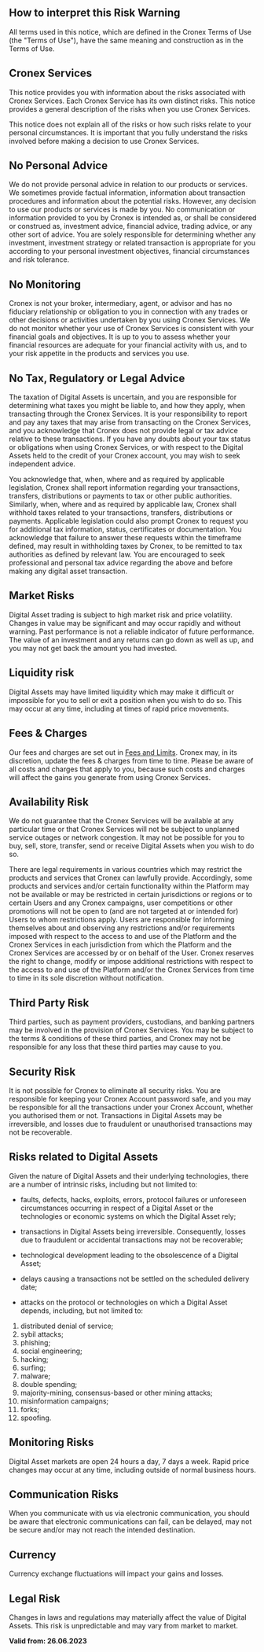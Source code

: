 ## How to interpret this Risk Warning

All terms used in this notice, which are defined in the Cronex Terms of
Use (the "Terms of Use"), have the same meaning and construction as in
the Terms of Use.


## Cronex Services

This notice provides you with information about the risks associated
with Cronex Services. Each Cronex Service has its own distinct risks.
This notice provides a general description of the risks when you use
Cronex Services.

This notice does not explain all of the risks or how such risks relate
to your personal circumstances. It is important that you fully
understand the risks involved before making a decision to use Cronex
Services.


## No Personal Advice

We do not provide personal advice in relation to our products or
services. We sometimes provide factual information, information about
transaction procedures and information about the potential risks.
However, any decision to use our products or services is made by you. No
communication or information provided to you by Cronex is intended as,
or shall be considered or construed as, investment advice, financial
advice, trading advice, or any other sort of advice. You are solely
responsible for determining whether any investment, investment strategy
or related transaction is appropriate for you according to your personal
investment objectives, financial circumstances and risk tolerance.


## No Monitoring

Cronex is not your broker, intermediary, agent, or advisor and has no
fiduciary relationship or obligation to you in connection with any
trades or other decisions or activities undertaken by you using Cronex
Services. We do not monitor whether your use of Cronex Services is
consistent with your financial goals and objectives. It is up to you to
assess whether your financial resources are adequate for your financial
activity with us, and to your risk appetite in the products and services
you use.

## No Tax, Regulatory or Legal Advice

The taxation of Digital Assets is uncertain, and you are responsible for
determining what taxes you might be liable to, and how they apply, when
transacting through the Cronex Services. It is your responsibility to
report and pay any taxes that may arise from transacting on the Cronex
Services, and you acknowledge that Cronex does not provide legal or tax
advice relative to these transactions. If you have any doubts about your
tax status or obligations when using Cronex Services, or with respect to
the Digital Assets held to the credit of your Cronex account, you may
wish to seek independent advice.

You acknowledge that, when, where and as required by applicable
legislation, Cronex shall report information regarding your
transactions, transfers, distributions or payments to tax or other
public authorities. Similarly, when, where and as required by applicable
law, Cronex shall withhold taxes related to your transactions,
transfers, distributions or payments. Applicable legislation could also
prompt Cronex to request you for additional tax information, status,
certificates or documentation. You acknowledge that failure to answer
these requests within the timeframe defined, may result in withholding
taxes by Cronex, to be remitted to tax authorities as defined by
relevant law. You are encouraged to seek professional and personal tax
advice regarding the above and before making any digital asset
transaction.

## Market Risks

Digital Asset trading is subject to high market risk and price
volatility. Changes in value may be significant and may occur rapidly
and without warning. Past performance is not a reliable indicator of
future performance. The value of an investment and any returns can go
down as well as up, and you may not get back the amount you had
invested.

## Liquidity risk

Digital Assets may have limited liquidity which may make it difficult or
impossible for you to sell or exit a position when you wish to do so.
This may occur at any time, including at times of rapid price movements.

## Fees & Charges

Our fees and charges are set out in [Fees and
Limits](https://cronex.io/about/fees-limits).
Cronex may, in its discretion, update the fees & charges from time to
time. Please be aware of all costs and charges that apply to you,
because such costs and charges will affect the gains you generate from
using Cronex Services.


## Availability Risk

We do not guarantee that the Cronex Services will be available at any
particular time or that Cronex Services will not be subject to unplanned
service outages or network congestion. It may not be possible for you to
buy, sell, store, transfer, send or receive Digital Assets when you wish
to do so.

There are legal requirements in various countries which may restrict the
products and services that Cronex can lawfully provide. Accordingly,
some products and services and/or certain functionality within the
Platform may not be available or may be restricted in certain
jurisdictions or regions or to certain Users and any Cronex campaigns,
user competitions or other promotions will not be open to (and are not
targeted at or intended for) Users to whom restrictions apply. Users are
responsible for informing themselves about and observing any
restrictions and/or requirements imposed with respect to the access to
and use of the Platform and the Cronex Services in each jurisdiction
from which the Platform and the Cronex Services are accessed by or on
behalf of the User. Cronex reserves the right to change, modify or
impose additional restrictions with respect to the access to and use of
the Platform and/or the Cronex Services from time to time in its sole
discretion without notification.

## Third Party Risk

Third parties, such as payment providers, custodians, and banking
partners may be involved in the provision of Cronex Services. You may be
subject to the terms & conditions of these third parties, and Cronex may
not be responsible for any loss that these third parties may cause to
you.

## Security Risk

It is not possible for Cronex to eliminate all security risks. You are
responsible for keeping your Cronex Account password safe, and you may
be responsible for all the transactions under your Cronex Account,
whether you authorised them or not. Transactions in Digital Assets may
be irreversible, and losses due to fraudulent or unauthorised
transactions may not be recoverable.

## Risks related to Digital Assets

Given the nature of Digital Assets and their underlying technologies,
there are a number of intrinsic risks, including but not limited to:

- faults, defects, hacks, exploits, errors, protocol failures or
unforeseen circumstances occurring in respect of a Digital Asset or the
technologies or economic systems on which the Digital Asset rely;

- transactions in Digital Assets being irreversible. Consequently, losses
due to fraudulent or accidental transactions may not be recoverable;

- technological development leading to the obsolescence of a Digital
Asset;

- delays causing a transactions not be settled on the scheduled delivery
date;

- attacks on the protocol or technologies on which a Digital Asset
depends, including, but not limited to:

1.  distributed denial of service;
2.  sybil attacks;
3.  phishing;
4.  social engineering;
5.  hacking;
6.  surfing;
7.  malware;
8.  double spending;
9.  majority-mining, consensus-based or other mining attacks;
10. misinformation campaigns;
11. forks;
12. spoofing.

## Monitoring Risks

Digital Asset markets are open 24 hours a day, 7 days a week. Rapid
price changes may occur at any time, including outside of normal
business hours.

## Communication Risks

When you communicate with us via electronic communication, you should be
aware that electronic communications can fail, can be delayed, may not
be secure and/or may not reach the intended destination.

## Currency

Currency exchange fluctuations will impact your gains and losses.

## Legal Risk

Changes in laws and regulations may materially affect the value of
Digital Assets. This risk is unpredictable and may vary from market to
market.

**Valid from: 26.06.2023**
